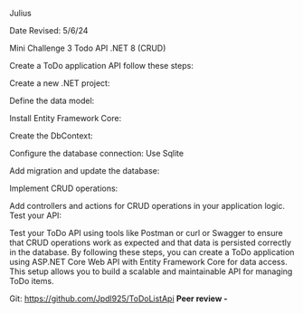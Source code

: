 Julius

 Date Revised: 5/6/24

Mini Challenge 3 Todo API .NET 8 (CRUD)


Create a ToDo application API follow these steps:

Create a new .NET project:

Define the data model:

Install Entity Framework Core:

Create the DbContext:

Configure the database connection: Use Sqlite

Add migration and update the database:

Implement CRUD operations:

Add controllers and actions for CRUD operations in your application logic.
Test your API:

Test your ToDo API using tools like Postman or curl or Swagger to ensure that CRUD operations work as expected and that data is persisted correctly in the database.
By following these steps, you can create a ToDo application using ASP.NET Core Web API with Entity Framework Core for data access. This setup allows you to build a scalable and maintainable API for managing ToDo items.




Git:
https://github.com/Jpdl925/ToDoListApi
<strong> Peer review -  <br>




</strong> 
